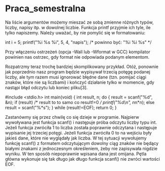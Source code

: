 # Praca_semestralna

Na liście argumentów możemy mieszać ze sobą zmienne różnych typów, liczby, napisy itp. w dowolnej liczbie. Funkcja printf przyjmie ich tyle, ile tylko napiszemy. Należy uważać, by nie pomylić się w formatowaniu:

  int i = 5;
  printf("%i %s %i", 5, 4, "napis"); /* powinno być: "%i %i %s" */

Przy włączeniu ostrzeżeń (opcja -Wall lub -Wformat w GCC) kompilator powinien nas ostrzec, gdy format nie odpowiada podanym elementom.


Rozpatrzmy teraz trochę bardziej skomplikowany przykład. Otóż, ponownie jak poprzednio nasz program będzie wypisywał trzecią potęgę podanej liczby, ale tym razem musi ignorować błędne dane (tzn. pomijać ciągi znaków, które nie są liczbami) i kończyć działanie tylko w momencie, gdy nastąpi błąd odczytu lub koniec pliku[3].

  #include <stdio.h>
  int main(void)
  {
     int result, n;
     do 
     {
       result = scanf("%d", &n);
       if (result) /* result to to samo co result!=0 */
         printf("%d\n", n*n*n);
       else
        result = scanf("%*s");
     } 
     while (result!=EOF);
    return 0;
   }
 
Zastanówmy się przez chwilę co się dzieje w programie. Najpierw wywoływana jest funkcja scanf() i następuje próba odczytu liczby typu int. Jeżeli funkcja zwróciła 1 to liczba została poprawnie odczytana i następuje wypisanie jej trzeciej potęgi. Jeżeli funkcja zwróciła 0 to na wejściu były jakieś dane, które nie wyglądały jak liczba. W tej sytuacji wywołujemy funkcję scanf() z formatem odczytującym dowolny ciąg znaków nie będący białymi znakami z jednoczesnym określeniem, żeby nie zapisywała nigdzie wyniku. W ten sposób niepoprawnie wpisana dana jest omijana. Pętla główna wykonuje się tak długo jak długo funkcja scanf() nie zwróci wartości EOF.
